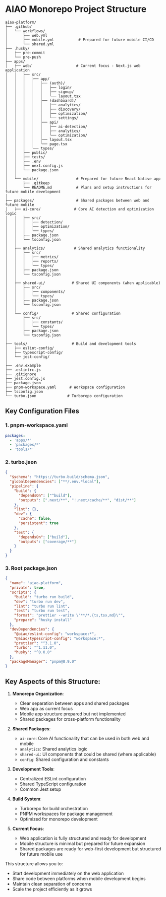 # AIAO Monorepo Project Structure

```
aiao-platform/
├── .github/
│   └── workflows/
│       ├── web.yml
│       ├── mobile.yml           # Prepared for future mobile CI/CD
│       └── shared.yml
├── .husky/
│   ├── pre-commit
│   └── pre-push
├── apps/
│   ├── web/                    # Current focus - Next.js web application
│   │   ├── src/
│   │   │   ├── app/
│   │   │   │   ├── (auth)/
│   │   │   │   │   ├── login/
│   │   │   │   │   ├── signup/
│   │   │   │   │   └── layout.tsx
│   │   │   │   ├── (dashboard)/
│   │   │   │   │   ├── analytics/
│   │   │   │   │   ├── discovery/
│   │   │   │   │   ├── optimization/
│   │   │   │   │   └── settings/
│   │   │   │   ├── api/
│   │   │   │   │   ├── ai-detection/
│   │   │   │   │   ├── analytics/
│   │   │   │   │   └── optimization/
│   │   │   │   ├── layout.tsx
│   │   │   │   └── page.tsx
│   │   │   └── types/
│   │   ├── public/
│   │   ├── tests/
│   │   ├── .env
│   │   ├── next.config.js
│   │   └── package.json
│   │
│   └── mobile/                 # Prepared for future React Native app
│       ├── .gitkeep
│       └── README.md           # Plans and setup instructions for future mobile development
│
├── packages/                   # Shared packages between web and future mobile
│   ├── ai-core/               # Core AI detection and optimization logic
│   │   ├── src/
│   │   │   ├── detection/
│   │   │   ├── optimization/
│   │   │   └── types/
│   │   ├── package.json
│   │   └── tsconfig.json
│   │
│   ├── analytics/             # Shared analytics functionality
│   │   ├── src/
│   │   │   ├── metrics/
│   │   │   ├── reports/
│   │   │   └── types/
│   │   ├── package.json
│   │   └── tsconfig.json
│   │
│   ├── shared-ui/            # Shared UI components (when applicable)
│   │   ├── src/
│   │   │   ├── components/
│   │   │   └── types/
│   │   ├── package.json
│   │   └── tsconfig.json
│   │
│   └── config/               # Shared configuration
│       ├── src/
│       │   ├── constants/
│       │   └── types/
│       ├── package.json
│       └── tsconfig.json
│
├── tools/                    # Build and development tools
│   ├── eslint-config/
│   ├── typescript-config/
│   └── jest-config/
│
├── .env.example
├── .eslintrc.js
├── .gitignore
├── jest.config.js
├── package.json
├── pnpm-workspace.yaml      # Workspace configuration
├── tsconfig.json
└── turbo.json              # Turborepo configuration
```

## Key Configuration Files

### 1. pnpm-workspace.yaml
```yaml
packages:
  - 'apps/*'
  - 'packages/*'
  - 'tools/*'
```

### 2. turbo.json
```json
{
  "$schema": "https://turbo.build/schema.json",
  "globalDependencies": ["**/.env.*local"],
  "pipeline": {
    "build": {
      "dependsOn": ["^build"],
      "outputs": [".next/**", "!.next/cache/**", "dist/**"]
    },
    "lint": {},
    "dev": {
      "cache": false,
      "persistent": true
    },
    "test": {
      "dependsOn": ["build"],
      "outputs": ["coverage/**"]
    }
  }
}
```

### 3. Root package.json
```json
{
  "name": "aiao-platform",
  "private": true,
  "scripts": {
    "build": "turbo run build",
    "dev": "turbo run dev",
    "lint": "turbo run lint",
    "test": "turbo run test",
    "format": "prettier --write \"**/*.{ts,tsx,md}\"",
    "prepare": "husky install"
  },
  "devDependencies": {
    "@aiao/eslint-config": "workspace:*",
    "@aiao/typescript-config": "workspace:*",
    "prettier": "^3.1.0",
    "turbo": "^1.11.0",
    "husky": "^8.0.0"
  },
  "packageManager": "pnpm@8.9.0"
}
```

## Key Aspects of this Structure:

1. **Monorepo Organization**:
   - Clear separation between apps and shared packages
   - Web app as current focus
   - Mobile app structure prepared but not implemented
   - Shared packages for cross-platform functionality

2. **Shared Packages**:
   - `ai-core`: Core AI functionality that can be used in both web and mobile
   - `analytics`: Shared analytics logic
   - `shared-ui`: UI components that could be shared (where applicable)
   - `config`: Shared configuration and constants

3. **Development Tools**:
   - Centralized ESLint configuration
   - Shared TypeScript configuration
   - Common Jest setup

4. **Build System**:
   - Turborepo for build orchestration
   - PNPM workspaces for package management
   - Optimized for monorepo development

5. **Current Focus**:
   - Web application is fully structured and ready for development
   - Mobile structure is minimal but prepared for future expansion
   - Shared packages are ready for web-first development but structured for future mobile use


This structure allows you to:
- Start development immediately on the web application
- Share code between platforms when mobile development begins
- Maintain clean separation of concerns
- Scale the project efficiently as it grows